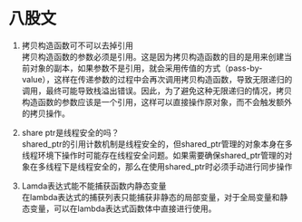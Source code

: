 # 八股文

1. 拷贝构造函数可不可以去掉引用  
拷贝构造函数的参数必须是引用。这是因为拷贝构造函数的目的是用来创建当前对象的副本，如果参数不是引用，就会采用传值的方式（pass-by-value），这样在传递参数的过程中会再次调用拷贝构造函数，导致无限递归的调用，最终可能导致栈溢出错误。因此，为了避免这种无限递归的情况，拷贝构造函数的参数应该是一个引用，这样可以直接操作原对象，而不会触发额外的拷贝操作。  

2. share ptr是线程安全的吗？  
shared_ptr的引用计数机制是线程安全的，但shared_ptr管理的对象本身在多线程环境下操作时可能存在线程安全问题。如果需要确保shared_ptr管理的对象在多线程下是线程安全的，那么在使用shared_ptr时必须手动进行同步操作

3. Lamda表达式能不能捕获函数内静态变量  
在lambda表达式的捕获列表只能捕获非静态的局部变量，对于全局变量和静态变量，可以在lambda表达式函数体中直接进行使用。
